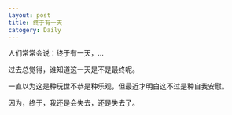 ```yaml
---
layout: post
title: 终于有一天
catogery: Daily
---
```


人们常常会说：终于有一天，...  

过去总觉得，谁知道这一天是不是最终呢。  

一直以为这是种玩世不恭是种乐观，但最近才明白这不过是种自我安慰。  

因为，终于，我还是会失去，还是失去了。



